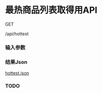 # 最热商品列表取得用API 

GET

/api/hottest

### 输入参数

### 结果Json

[hottest.json](../specs/hottest.json)


### TODO
